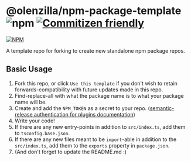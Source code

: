 # @olenzilla/npm-package-template ![npm](https://img.shields.io/npm/v/@olenzilla/npm-package-template) [![Commitizen friendly](https://img.shields.io/badge/commitizen-friendly-brightgreen.svg)](http://commitizen.github.io/cz-cli/)

[![NPM](https://nodei.co/npm/@olenzilla/npm-package-template.png)](https://nodei.co/npm/@olenzilla/npm-package-template/)

A template repo for forking to create new standalone npm package repos.

## Basic Usage

1. Fork this repo, or click `Use this template` if you don't wish to retain forwards-compatibility with future updates made in this repo.
2. Find-replace-all with what the package name is to what your package name will be.
3. Create and add the `NPM_TOKEN` as a secret to your repo. ([semantic-release authentication for plugins documentation](https://github.com/semantic-release/semantic-release/blob/19e3963acc3a0cc8f4215af29bb30ad57654927e/docs/usage/ci-configuration.md#authentication-for-plugins))
4. Write your code!
5. If there are any new entry-points in addition to `src/index.ts`, add them to `tsconfig.base.json`.
6. If there are any new files meant to be `import`-able in addition to the `src/index.ts`, add them to the `exports` property in `package.json`.
7. (And don't forget to update the README.md :)
